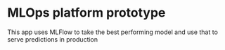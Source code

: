# MLOps platform prototype
This app uses MLFlow to take the best performing model and use that to serve predictions in 
production